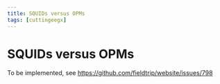 ```yaml
---
title: SQUIDs versus OPMs
tags: [cuttingeegx]
---
```


# SQUIDs versus OPMs

To be implemented, see https://github.com/fieldtrip/website/issues/798
